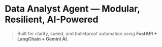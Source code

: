 # Data Analyst Agent — Modular, Resilient, AI-Powered  
> Built for clarity, speed, and bulletproof automation using **FastAPI + LangChain + Gemini AI.**  
